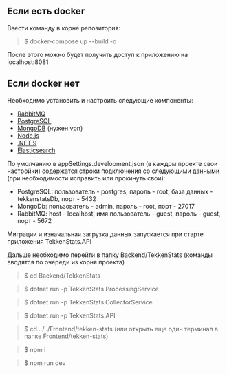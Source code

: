 ## Если есть docker

Ввести команду в корне репозитория:

> $ docker-compose up --build -d

После этого можно будет получить доступ к приложению на localhost:8081

## Если docker нет

Необходимо установить и настроить следующие компоненты:

- [RabbitMQ](https://www.rabbitmq.com/docs/install-windows)
- [PostgreSQL](https://www.postgresql.org/download/)
- [MongoDB](https://metanit.com/nosql/mongodb/1.2.php) (нужен vpn)
- [Node.js](https://nodejs.org/en/download)
- [.NET 9](https://dotnet.microsoft.com/en-us/download)
- [Elasticsearch](https://www.elastic.co/downloads/elasticsearch)

По умолчанию в appSettings.development.json (в каждом проекте свои настройки) содержатся строки подключения со следующими данными (при необходимости исправить или прокинуть свои):

- PostgreSQL: пользователь - postgres, пароль - root, база данных - tekkenstatsDb, порт - 5432
- MongoDb: пользователь - admin, пароль - root, порт - 27017
- RabbitMQ: host - localhost, имя пользователь - guest, пароль - guest, порт - 5672

Миграции и изначальная загрузка данных запускается при старте приложения TekkenStats.API

Дальше необходимо перейти в папку Backend/TekkenStats (команды вводятся по очереди из корня проекта)

> $ cd Backend/TekkenStats

> $ dotnet run -p TekkenStats.ProcessingService

> $ dotnet run -p TekkenStats.CollectorService

> $ dotnet run -p TekkenStats.API

> $ cd ../../Frontend/tekken-stats (или открыть еще один терминал в папке Frontend/tekken-stats)

> $ npm i

> $ npm run dev
